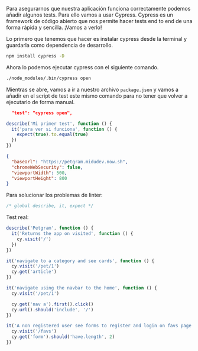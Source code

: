 Para asegurarnos que nuestra aplicación funciona correctamente podemos añadir algunos tests. Para ello vamos a usar Cypress. Cypress es un framework de código abierto que nos permite hacer tests end to end de una forma rápida y sencilla. ¡Vamos a verlo!

Lo primero que tenemos que hacer es instalar cypress desde la terminal y guardarla como dependencia de desarrollo.
```bash
npm install cypress -D
```

Ahora lo podemos ejecutar cypress con el siguiente comando.
```bash
./node_modules/.bin/cypress open
```

Mientras se abre, vamos a ir a nuestro archivo `package.json` y vamos a añadir en el script de test este mismo comando para no tener que volver a ejecutarlo de forma manual.

```json package.json
  "test": "cypress open",
```

```js
describe('Mi primer test', function () {
  it('para ver si funciona', function () {
    expect(true).to.equal(true)
  })
})
```

```json cypress.json
{
  "baseUrl": "https://petgram.midudev.now.sh",
  "chromeWebSecurity": false,
  "viewportWidth": 500,
  "viewportHeight": 800
}
```

Para solucionar los problemas de linter:
```js
/* global describe, it, expect */
```

Test real:
```js
describe('Petgram', function () {
  it('Returns the app on visited', function () {
    cy.visit('/')
  })
})
```

```js
it('navigate to a category and see cards', function () {
  cy.visit('/pet/1')
  cy.get('article')
})
```

```js
it('navigate using the navbar to the home', function () {
  cy.visit('/pet/1')

  cy.get('nav a').first().click()
  cy.url().should('include', '/')
})
```

```js
it('A non registered user see forms to register and login on favs page', function () {
  cy.visit('/favs')
  cy.get('form').should('have.length', 2)
})
```
